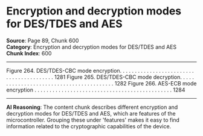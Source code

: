 # Encryption and decryption modes for DES/TDES and AES

**Source**: Page 89, Chunk 600  
**Category**: Encryption and decryption modes for DES/TDES and AES  
**Chunk Index**: 600

---

Figure 264. DES/TDES-CBC mode encryption. . . . . . . . . . . . . . . . . . . . . . . . . . . . . . . . . . . . . . . . . 1281
Figure 265. DES/TDES-CBC mode decryption. . . . . . . . . . . . . . . . . . . . . . . . . . . . . . . . . . . . . . . . . 1282
Figure 266. AES-ECB mode encryption . . . . . . . . . . . . . . . . . . . . . . . . . . . . . . . . . . . . . . . . . . . . . . 1284

---

**AI Reasoning**: The content chunk describes different encryption and decryption modes for DES/TDES and AES, which are features of the microcontroller. Grouping these under 'features' makes it easy to find information related to the cryptographic capabilities of the device.
